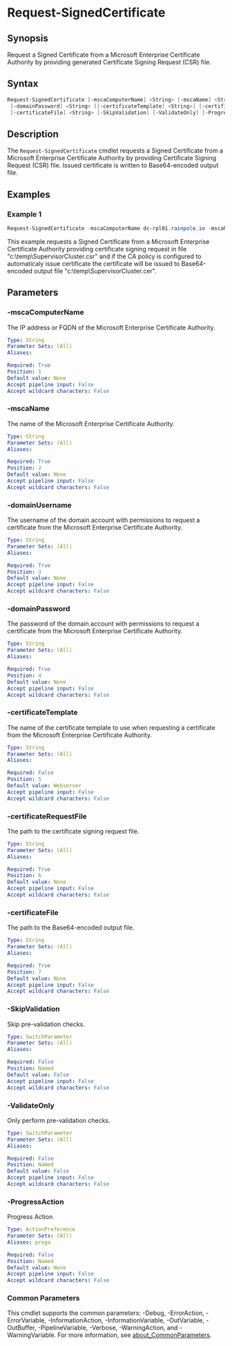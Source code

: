 # Request-SignedCertificate

## Synopsis

Request a Signed Certificate from a Microsoft Enterprise Certificate Authority by providing generated
Certificate Signing Request (CSR) file.

## Syntax

```powershell
Request-SignedCertificate [-mscaComputerName] <String> [-mscaName] <String> [-domainUsername] <String>
 [-domainPassword] <String> [[-certificateTemplate] <String>] [-certificateRequestFile] <String>
 [-certificateFile] <String> [-SkipValidation] [-ValidateOnly] [-ProgressAction <ActionPreference>] [<CommonParameters>]
```

## Description

The `Request-SignedCertificate` cmdlet requests a Signed Certificate from a Microsoft Enterprise Certificate
Authority by providing Certificate Signing Request (CSR) file.
Issued certificate is written to Base64-encoded
output file.

## Examples

### Example 1

```powershell
Request-SignedCertificate -mscaComputerName dc-rpl01.rainpole.io -mscaName rainpole-DC-RPL01-CA -domainUsername "administrator@rainpole.io" -domainPassword "VMw@re1!" -certificateTemplate VMware -certificateRequestFile "c:\temp\SupervisorCluster.csr" -CertificateFile "c:\temp\SupervisorCluster.cer" 
```

This example requests a Signed Certificate from a Microsoft Enterprise Certificate Authority providing certificate signing request in file "c:\temp\SupervisorCluster.csr" and if the CA policy is configured to automaticaly issue certificate the certificate will be issued to Base64-encoded output file "c:\temp\SupervisorCluster.cer".

## Parameters

### -mscaComputerName

The IP address or FQDN of the Microsoft Enterprise Certificate Authority.

```yaml
Type: String
Parameter Sets: (All)
Aliases:

Required: True
Position: 1
Default value: None
Accept pipeline input: False
Accept wildcard characters: False
```

### -mscaName

The name of the Microsoft Enterprise Certificate Authority.

```yaml
Type: String
Parameter Sets: (All)
Aliases:

Required: True
Position: 2
Default value: None
Accept pipeline input: False
Accept wildcard characters: False
```

### -domainUsername

The username of the domain account with permissions to request a certificate from the Microsoft Enterprise Certificate Authority.

```yaml
Type: String
Parameter Sets: (All)
Aliases:

Required: True
Position: 3
Default value: None
Accept pipeline input: False
Accept wildcard characters: False
```

### -domainPassword

The password of the domain account with permissions to request a certificate from the Microsoft Enterprise Certificate Authority.

```yaml
Type: String
Parameter Sets: (All)
Aliases:

Required: True
Position: 4
Default value: None
Accept pipeline input: False
Accept wildcard characters: False
```

### -certificateTemplate

The name of the certificate template to use when requesting a certificate from the Microsoft Enterprise Certificate Authority.

```yaml
Type: String
Parameter Sets: (All)
Aliases:

Required: False
Position: 5
Default value: Webserver
Accept pipeline input: False
Accept wildcard characters: False
```

### -certificateRequestFile

The path to the certificate signing request file.

```yaml
Type: String
Parameter Sets: (All)
Aliases:

Required: True
Position: 6
Default value: None
Accept pipeline input: False
Accept wildcard characters: False
```

### -certificateFile

The path to the Base64-encoded output file.

```yaml
Type: String
Parameter Sets: (All)
Aliases:

Required: True
Position: 7
Default value: None
Accept pipeline input: False
Accept wildcard characters: False
```

### -SkipValidation

Skip pre-validation checks.

```yaml
Type: SwitchParameter
Parameter Sets: (All)
Aliases:

Required: False
Position: Named
Default value: False
Accept pipeline input: False
Accept wildcard characters: False
```

### -ValidateOnly

Only perform pre-validation checks.

```yaml
Type: SwitchParameter
Parameter Sets: (All)
Aliases:

Required: False
Position: Named
Default value: False
Accept pipeline input: False
Accept wildcard characters: False
```

### -ProgressAction

Progress Action

```yaml
Type: ActionPreference
Parameter Sets: (All)
Aliases: proga

Required: False
Position: Named
Default value: None
Accept pipeline input: False
Accept wildcard characters: False
```

### Common Parameters

This cmdlet supports the common parameters: -Debug, -ErrorAction, -ErrorVariable, -InformationAction, -InformationVariable, -OutVariable, -OutBuffer, -PipelineVariable, -Verbose, -WarningAction, and -WarningVariable. For more information, see [about_CommonParameters](http://go.microsoft.com/fwlink/?LinkID=113216).
